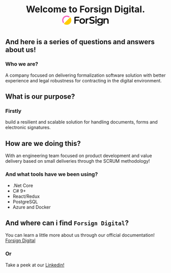 <h1 align="center"> Welcome to Forsign Digital. <img src="https://github.com/forsign-digital/a-member/blob/main/e4b738b-small-a.png" width="150"> </h1>

## And here is a series of questions and answers about us!

### Who we are?

A company focused on delivering formalization software solution with better experience and legal robustness for contracting in the digital environment.

## What is our purpose?

### Firstly

build a resilient and scalable solution for handling documents, forms and electronic signatures.


## How are we doing this?

With an engineering team focused on product development and value delivery based on small deliveries through the SCRUM methodology!

### And what tools have we been using?

* .Net Core
* C# 9+
* React/Redux
* PostgreSQL
* Azure and Docker


## And where can i find `Forsign Digital`?

You can learn a little more about us through our official documentation! [Forsign Digital](https://doc.forsign.digital/reference/documentation)

### Or

Take a peek at our [Linkedin!](https://www.linkedin.com/company/formalizar-e-signature/mycompany/) 

